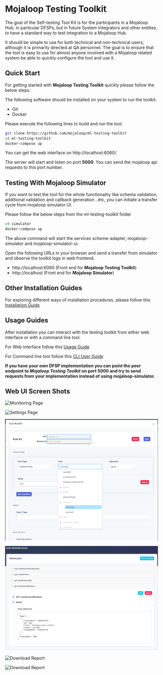 Mojaloop Testing Toolkit
=============================

The goal of the Self-testing Tool Kit is for the participants in a Mojaloop Hub, in particular DFSPs, but in future System Integrators and other entities, to have a standard way to test integration to a Mojaloop Hub. 

It should be simple to use for both technical and non-technical users; although it is primarily directed at QA personnel. The goal is to ensure that the tool is easy to use for almost anyone involved with a Mojaloop related system be able to quickly configure the tool and use it.


## Quick Start

For getting started with **Mojaloop Testing Toolkit** quickly please follow the below steps.

The following software should be installed on your system to run the toolkit.

* Git
* Docker

Please execute the following lines to build and run the tool. 

```bash
git clone https://github.com/mojaloop/ml-testing-toolkit
cd ml-testing-toolkit
docker-compose up
```

You can get the web interface on http://localhost:6060/

The server will start and listen on port **5000**. You can send the mojaloop api requests to this port number.


## Testing With Mojaloop Simulator

If you want to test the tool for the whole functionality like schema validation, additional validation and callback generation ..etc, you can initiate a transfer cycle from mojaloop simulator UI.

Please follow the below steps from the ml-testing-toolkit folder

```bash
cd simulator
docker-compose up
```

The above command will start the services scheme-adapter, mojaloop-simulator and mojaloop-simulator-ui.

Open the following URLs in your browser and send a transfer from simulator and observe the toolkit logs in web frontend.

* http://localhost:6060 (Front end for **Mojaloop Testing Toolkit**)
* http://localhost (Front end for **Mojaloop Simulator**)


## Other Installation Guides

For exploring different ways of installation procedures, please follow this [Installation Guide](/documents/User-Guide-Installation.md)

## Usage Guides

After installation you can interact with the testing toolkit from either web interface or with a command line tool.

For Web interface follow this [Usage Guide](/documents/User-Guide.md)

For Command line tool follow this [CLI User Guide](/documents/User-Guide-CLI.md)


**If you have your own DFSP implementation you can point the peer endpoint to *Mojaloop Testing Toolkit* on port 5000 and try to send requests from your implementation instead of using mojaloop-simulator.**

## Web UI Screen Shots

![Monitoring Page](/assets/images/expand-monitoring-messages.png)

![Settings Page](/assets/images/opening-default-settings.png)

![Rule Condition](/assets/images/sample-condition.png)

![Rule Summary](/assets/images/summarized-view-of-rule.png)

![Download Report](/assets/images/test-case-editor.png)

![Download Report](/assets/images/download-report.png)



